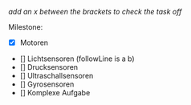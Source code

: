 *add an x between the brackets to check the task off*

Milestone:
- [x] Motoren
- [] Lichtsensoren (followLine is a b)
- [] Drucksensoren
- [] Ultraschallsensoren
- [] Gyrosensoren
- [] Komplexe Aufgabe

